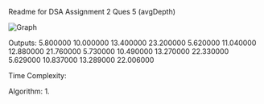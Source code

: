 Readme for DSA Assignment 2 Ques 5 (avgDepth)


![Graph](https://imgur.com/a/LyMy69T?raw=true)

Outputs:
5.800000 10.000000 13.400000 23.200000
5.620000 11.040000 12.880000 21.760000
5.730000 10.490000 13.270000 22.330000
5.629000 10.837000 13.289000 22.006000

Time Complexity:

Algorithm:
1. 
